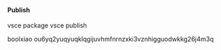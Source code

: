 
#### Publish
vsce package
vsce publish

boolxiao
ou6yq2yuqyuqklqgijuvhmfnrnzxki3vznhigguodwkkg26j4m3q
